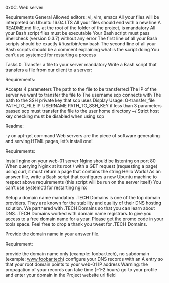 0x0C. Web server

Requirements General Allowed editors: vi, vim, emacs All your files will be interpreted on Ubuntu 16.04 LTS All your files should end with a new line A README.md file, at the root of the folder of the project, is mandatory All your Bash script files must be executable Your Bash script must pass Shellcheck (version 0.3.7) without any error The first line of all your Bash scripts should be exactly #!/usr/bin/env bash The second line of all your Bash scripts should be a comment explaining what is the script doing You can’t use systemctl for restarting a process

Tasks 0. Transfer a file to your server mandatory Write a Bash script that transfers a file from our client to a server:

Requirements:

Accepts 4 parameters The path to the file to be transferred The IP of the server we want to transfer the file to The username scp connects with The path to the SSH private key that scp uses Display Usage: 0-transfer_file PATH_TO_FILE IP USERNAME PATH_TO_SSH_KEY if less than 3 parameters passed scp must transfer the file to the user home directory ~/ Strict host key checking must be disabled when using scp

Readme:

-y on apt-get command Web servers are the piece of software generating and serving HTML pages, let’s install one!

Requirements:

Install nginx on your web-01 server Nginx should be listening on port 80 When querying Nginx at its root / with a GET request (requesting a page) using curl, it must return a page that contains the string Hello World! As an answer file, write a Bash script that configures a new Ubuntu machine to respect above requirements (this script will be run on the server itself) You can’t use systemctl for restarting nginx

Setup a domain name mandatory .TECH Domains is one of the top domain providers. They are known for the stability and quality of their DNS hosting solution. We partnered with .TECH Domains so that you can learn about DNS.
.TECH Domains worked with domain name registrars to give you access to a free domain name for a year. Please get the promo code in your tools space. Feel free to drop a thank you tweet for .TECH Domains.

Provide the domain name in your answer file.

Requirement:

provide the domain name only (example: foobar.tech), no subdomain (example: www.foobar.tech) configure your DNS records with an A entry so that your root domain points to your web-01 IP address Warning: the propagation of your records can take time (~1-2 hours) go to your profile and enter your domain in the Project website url field

